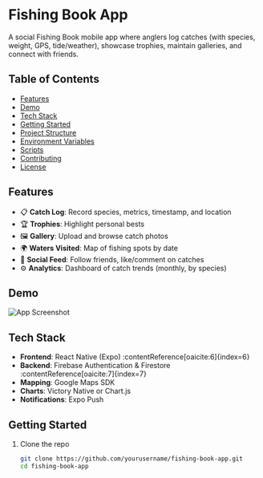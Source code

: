 # Fishing Book App

A social Fishing Book mobile app where anglers log catches (with species, weight, GPS, tide/weather), showcase trophies, maintain galleries, and connect with friends.

## Table of Contents
- [Features](#features)
- [Demo](#demo)
- [Tech Stack](#tech-stack)
- [Getting Started](#getting-started)
- [Project Structure](#project-structure)
- [Environment Variables](#environment-variables)
- [Scripts](#scripts)
- [Contributing](#contributing)
- [License](#license)

## Features
- 📋 **Catch Log**: Record species, metrics, timestamp, and location  
- 🏆 **Trophies**: Highlight personal bests  
- 🖼 **Gallery**: Upload and browse catch photos  
- 🌍 **Waters Visited**: Map of fishing spots by date  
- 👥 **Social Feed**: Follow friends, like/comment on catches  
- ⚙️ **Analytics**: Dashboard of catch trends (monthly, by species)

## Demo
![App Screenshot](./src/assets/demo.gif)

## Tech Stack
- **Frontend**: React Native (Expo) :contentReference[oaicite:6]{index=6}  
- **Backend**: Firebase Authentication & Firestore :contentReference[oaicite:7]{index=7}  
- **Mapping**: Google Maps SDK  
- **Charts**: Victory Native or Chart.js  
- **Notifications**: Expo Push

## Getting Started
1. Clone the repo  
   ```bash
   git clone https://github.com/yourusername/fishing-book-app.git
   cd fishing-book-app
